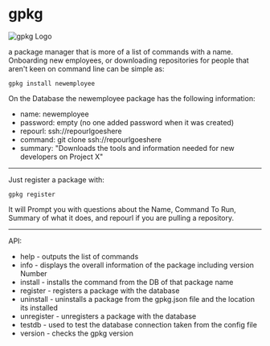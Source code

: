 # gpkg

![gpkg Logo](http://i.imgur.com/iS6Irsw.png)

a package manager that is more of a list of commands with a name. Onboarding new employees, or downloading repositories for people that aren't keen on command line can be simple as:

```
gpkg install newemployee
```

On the Database the newemployee package has the following information:

- name: newemployee
- password: empty (no one added password when it was created)
- repourl: ssh://repourlgoeshere
- command: git clone ssh://repourlgoeshere
- summary: "Downloads the tools and information needed for new developers on Project X"


-----

Just register a package with:

```
gpkg register
```

It will Prompt you with questions about the Name, Command To Run, Summary of what it does, and repourl if you are pulling a repository.


----


API:

- help - outputs the list of commands
- info - displays the overall information of the package including version Number
- install - installs the command from the DB of that package name
- register - registers a package with the database
- uninstall - uninstalls a package from the gpkg.json file and the location its installed
- unregister - unregisters a package with the database
- testdb - used to test the database connection taken from the config file
- version - checks the gpkg version
